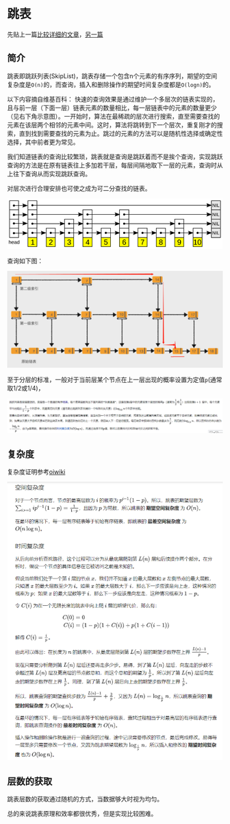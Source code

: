 <!--
 * @Autor: violet apricity (zpx)
 * @Date: 2021-08-26 14:51:01
 * @LastEditors: violet apricity (zpx)
 * @LastEditTime: 2021-09-11 15:19:15
 * @FilePath: \apricitye:\桌面\ACM\数据结构\跳表\跳表.md
 * @Description: Violet acm && Apricity:/ The warmth of the sun in the winter /
-->

# 跳表

先贴上一篇[比较详细的文章](https://www.jianshu.com/p/9d8296562806)，[另一篇](https://lotabout.me/2018/skip-list/)

## 简介

跳表即跳跃列表(SkipList)，跳表存储一个包含n个元素的有序序列，期望的空间复杂度是```O(n)```的，而查询，插入和删除操作的期望时间复杂度都是```O(logn)```的。

以下内容摘自维基百科：
快速的查询效果是通过维护一个多层次的链表实现的，且与前一层（下面一层）链表元素的数量相比，每一层链表中的元素的数量更少（见右下角示意图）。一开始时，算法在最稀疏的层次进行搜索，直至需要查找的元素在该层两个相邻的元素中间。这时，算法将跳转到下一个层次，重复刚才的搜索，直到找到需要查找的元素为止。跳过的元素的方法可以是随机性选择或确定性选择，其中前者更为常见。

我们知道链表的查询比较繁琐，跳表就是查询是跳跃着而不是挨个查询，实现跳跃查询的方法是在原有链表往上多加若干层，每层间隔地取下一层的元素，查询时从上往下查询从而实现跳跃查询。

对层次进行合理安排也可使之成为可二分查找的链表。

![跳表](./assets/跳表.svg)

查询如下图：

![跳表查询](./assets/跳表查询.png)

至于分层的标准，一般对于当前层某个节点在上一层出现的概率设置为定值```p```(通常取1/2或1/4)，

![层次结构](./assets/层次结构.png)

## 复杂度

复杂度证明参考[oiwiki](https://oi-wiki.org/ds/skiplist/#_2)

![复杂度证明](./assets/复杂度证明.png)

## 层数的获取

跳表层数的获取通过随机的方式，当数据够大时视为均匀。

总的来说跳表原理和效率都很优秀，但是实现比较困难。
